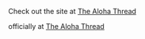 Check out the site at [The Aloha Thread](https://thealohathread.github.io)

officially at [The Aloha Thread](http:://wwww.thealohathread.com)
